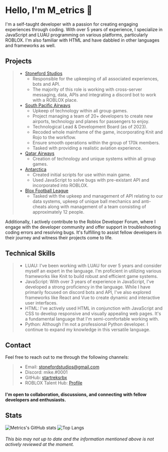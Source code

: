 # Hello, I'm M_etrics 👋

I'm a self-taught developer with a passion for creating engaging experiences through coding. With over 5 years of experience, I specialize in JavaScript and LUAU programming on various platforms, particularly ROBLOX. I'm also familiar with HTML and have dabbled in other languages and frameworks as well.

## Projects

> - [Stoneford Studios](mailto:stonefordstudios@gmail.com)
>   - Responsible for the upkeeping of all associated experiences, bots and API.
>   - The majority of this role is working with cross-server messaging, data, APIs and integrating a discord bot to work with a ROBLOX place.
> - [South Pacific Airways](https://discord.gg/southpacific)
>   - Upkeep of technology within all group games.
>   - Project managing a team of 20+ developers to create new airports, technology and planes for passengers to enjoy.
>   - Technological Lead & Development Board (as of 2023).
>   - Recoded whole mainframe of the game, incorporating Knit and Rojo to the workflow.
>   - Ensure smooth operations within the group of 170k members.
>   - Tasked with providing a realistic aviation experience.
> - [Qatar Airways](https://discord.gg/qataraw)
>   - Creation of technology and unique systems within all group games.
> - [Antarctica](https://discord.gg/aXWPXUUM9z)
>   - Created initial scripts for use within main game.
>   - Used JavaScript to solve bugs with pre-existant API and incorporated into ROBLOX.
> - [Blox Football League](mailto:stonefordstudios@gmail.com)
>   - Tasked with the upkeep and management of API relating to our data systems, upkeep of unique ball mechanics and anti-cheats along with management of a team consisting of approximately 12 people.

Additionally, I actively contribute to the Roblox Developer Forum, where I engage with the developer community and offer support in troubleshooting coding errors and resolving bugs. It's fulfilling to assist fellow developers in their journey and witness their projects come to life.

## Technical Skills

> - LUAU: I've been working with LUAU for over 5 years and consider myself an expert in the language. I'm proficient in utilizing various frameworks like Knit to build robust and efficient game systems.
> - JavaScript: With over 3 years of experience in JavaScript, I've developed a strong proficiency in the language. While I have primarily focused on discord bots and API, I've also explored frameworks like React and Vue 
    to create dynamic and interactive user interfaces.
> - HTML: I've actively used HTML in conjunction with JavaScript and CSS to develop responsive and visually appealing web pages. It's a fundamental language that I'm semi-comfortable working with.
> - Python: Although I'm not a professional Python developer. I continue to expand my knowledge in this versatile language.

## Contact

Feel free to reach out to me through the following channels:

> - Email: stonefordstudios@gmail.com
> - Discord: mike.#0001
> - GitHub: [startreksrbx](https://github.com/startreksrbx)
> - ROBLOX Talent Hub: [Profile](https://talent.roblox.com/creators/1614394440)

#### I'm open to collaboration, discussions, and connecting with fellow developers and enthusiasts. 

## Stats
![Metrics's GitHub stats](https://github-readme-stats-nu-taupe.vercel.app/api?username=metricsrbx&show_icons=true&include_all_commits=true&theme=transparent&show=stars,commits,prs&hide_rank=true)
 ![Top Langs](https://github-readme-stats-nu-taupe.vercel.app/api/top-langs/?username=metricsrbx&layout=donut)

 ###### This bio may not up to date and the information mentioned above is not actively reviewed at the moment.

